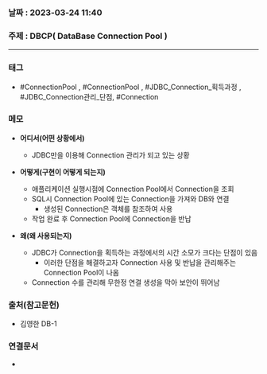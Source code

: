 ### 날짜 : 2023-03-24 11:40
### 주제 : DBCP( DataBase Connection Pool )
---
### 태그
*  #ConnectionPool , #ConnectionPool , #JDBC_Connection_획득과정 , #JDBC_Connection관리_단점, #Connection

### 메모
* **어디서(어떤 상황에서)**
	* JDBC만을 이용해 Connection 관리가 되고 있는 상황

* **어떻게(구현이 어떻게 되는지)**
	* 애플리케이션 실행시점에 Connection Pool에서 Connection을 조회
	* SQL시 Connection Pool에 있는 Connection을 가져와 DB와 연결
		* 생성된 Connection은 객체를 참조하여 사용
	* 작업 완료 후 Connection Pool에 Connection을 반납

* **왜(왜 사용되는지)**
	* JDBC가 Connection을 획득하는 과정에서의 시간 소모가 크다는 단점이 있음
		* 이러한 단점을 해결하고자 Connection 사용 및 반납을 관리해주는 Connection Pool이 나옴
	* Connection 수를 관리해 무한정 연결 생성을 막아 보안이 뛰어남 

### 출처(참고문헌)
-  김영한 DB-1

### 연결문서
- 
